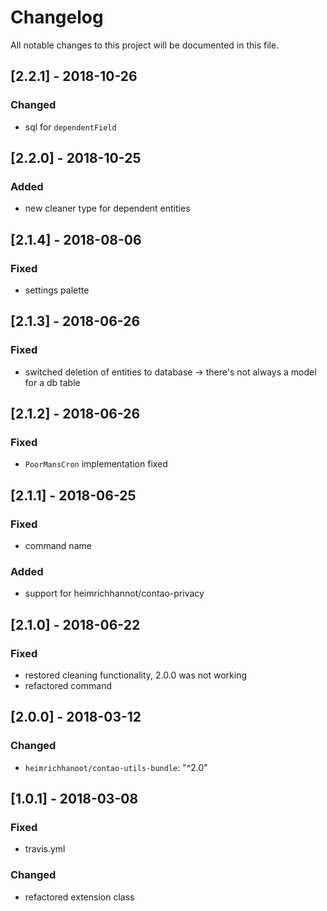 # Changelog
All notable changes to this project will be documented in this file.

## [2.2.1] - 2018-10-26

### Changed
- sql for `dependentField`

## [2.2.0] - 2018-10-25

### Added
- new cleaner type for dependent entities

## [2.1.4] - 2018-08-06

### Fixed
- settings palette

## [2.1.3] - 2018-06-26

### Fixed
- switched deletion of entities to database -> there's not always a model for a db table

## [2.1.2] - 2018-06-26

### Fixed
- `PoorMansCron` implementation fixed

## [2.1.1] - 2018-06-25

### Fixed
- command name

### Added
- support for heimrichhannot/contao-privacy

## [2.1.0] - 2018-06-22

### Fixed
- restored cleaning functionality, 2.0.0 was not working
- refactored command 

## [2.0.0] - 2018-03-12

### Changed
- `heimrichhanoot/contao-utils-bundle`: "^2.0"

## [1.0.1] - 2018-03-08

### Fixed
- travis.yml

### Changed
- refactored extension class
